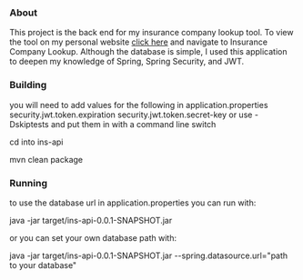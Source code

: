 ### About

This project is the back end for my insurance company lookup tool. 
To view the tool on my personal website [click here](http://pmcderm.io)
and navigate to Insurance Company Lookup. 
Although the database is simple, I used this application to deepen my knowledge of Spring,
Spring Security, and JWT. 

### Building

you will need to add values 
for the following in application.properties 
security.jwt.token.expiration
security.jwt.token.secret-key
or use -Dskiptests and put them in with a command line switch

cd into ins-api

mvn clean package 

### Running

to use the database url in application.properties you can run with: 

java -jar target/ins-api-0.0.1-SNAPSHOT.jar 

or you can set your own database path with:

java -jar target/ins-api-0.0.1-SNAPSHOT.jar --spring.datasource.url="path to your database"


